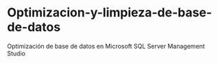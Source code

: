 # Optimizacion-y-limpieza-de-base-de-datos
Optimización de base de datos en Microsoft SQL Server Management Studio
